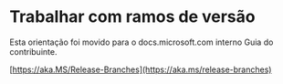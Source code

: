 # <a name="working-with-release-branches"></a>Trabalhar com ramos de versão

Esta orientação foi movido para o docs.microsoft.com interno Guia do contribuinte.

[https://aka.MS/Release-Branches](https://aka.ms/release-branches)
